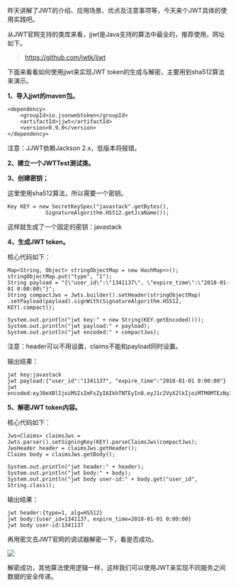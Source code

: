 昨天讲解了JWT的介绍、应用场景、优点及注意事项等，今天来个JWT具体的使用实践吧。

从JWT官网支持的类库来看，jjwt是Java支持的算法中最全的，推荐使用，网址如下。

> https://github.com/jwtk/jjwt

下面来看看如何使用jjwt来实现JWT token的生成与解密，主要用到sha512算法来演示。

**1、导入jjwt的maven包。**

```
<dependency>
    <groupId>io.jsonwebtoken</groupId>
    <artifactId>jjwt</artifactId>
    <version>0.9.0</version>
</dependency>
```

注意：JJWT依赖Jackson 2.x，低版本将报错。

**2、建立一个JWTTest测试类。**

**3、创建密钥；**

这里使用sha512算法，所以需要一个密钥。

```
Key KEY = new SecretKeySpec("javastack".getBytes(),
			SignatureAlgorithm.HS512.getJcaName());
```

这样就生成了一个固定的密钥：javastack

**4、生成JWT token。**

核心代码如下：

```
Map<String, Object> stringObjectMap = new HashMap<>();
stringObjectMap.put("type", "1");
String payload = "{\"user_id\":\"1341137\", \"expire_time\":\"2018-01-01 0:00:00\"}";
String compactJws = Jwts.builder().setHeader(stringObjectMap)
.setPayload(payload).signWith(SignatureAlgorithm.HS512, KEY).compact();

System.out.println("jwt key:" + new String(KEY.getEncoded()));
System.out.println("jwt payload:" + payload);
System.out.println("jwt encoded:" + compactJws);
```

注意：header可以不用设置，claims不能和payload同时设置。

输出结果：

```
jwt key:javastack
jwt payload:{"user_id":"1341137", "expire_time":"2018-01-01 0:00:00"}
jwt encoded:eyJ0eXBlIjoiMSIsImFsZyI6IkhTNTEyIn0.eyJ1c2VyX2lkIjoiMTM0MTEzNyIsICJleHBpcmVfdGltZSI6IjIwMTgtMDEtMDEgMDowMDowMCJ9.cnyXRnwczgNcNYqV6TUY2MaMfk6vujsZltC8Q51l40dwYJg516oZcV4VDKOypPT8fD7AE63PIhfdm2ALVrfv5A
```

**5、解密JWT token内容。**

核心代码如下：

```
Jws<Claims> claimsJws = Jwts.parser().setSigningKey(KEY).parseClaimsJws(compactJws);
JwsHeader header = claimsJws.getHeader();
Claims body = claimsJws.getBody();

System.out.println("jwt header:" + header);
System.out.println("jwt body:" + body);
System.out.println("jwt body user-id:" + body.get("user_id", String.class));
```

输出结果：

```
jwt header:{type=1, alg=HS512}
jwt body:{user_id=1341137, expire_time=2018-01-01 0:00:00}
jwt body user-id:1341137
```

再用密文去JWT官网的调试器解密一下，看是否成功。

![](http://img.javastack.cn/18-1-4/36539517.jpg)

解密成功，其他算法使用逻辑一样，这样我们可以使用JWT来实现不同服务之间数据的安全传递。

